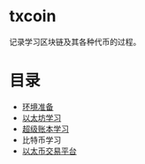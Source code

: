 # txcoin
记录学习区块链及其各种代币的过程。
# 目录
- [环境准备](./tree/prepare/contents.md)
- [以太坊学习](./learn_ETH/contents.md)
- [超级账本学习](./learn_hyperledger_fabric/contents.md)
- 比特币学习
- [以太币交易平台](./ether_exchange/resourcelink.md)

